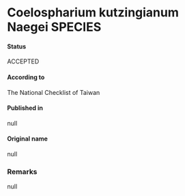 # Coelospharium kutzingianum Naegei SPECIES

#### Status
ACCEPTED

#### According to
The National Checklist of Taiwan

#### Published in
null

#### Original name
null

### Remarks
null